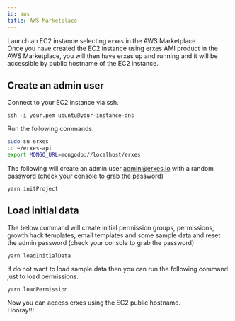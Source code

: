 ```yaml
---
id: aws
title: AWS Marketplace
---
```


Launch an EC2 instance selecting `erxes` in the AWS Marketplace.  
Once you have created the EC2 instance using erxes AMI product in the AWS Marketplace, you will then have erxes up and running and it will be accessible by public hostname of the EC2 instance.

## Create an admin user

Connect to your EC2 instance via ssh.

`ssh -i your.pem ubuntu@your-instance-dns`

Run the following commands.

```sh
sudo su erxes
cd ~/erxes-api
export MONGO_URL=mongodb://localhost/erxes
```

The following will create an admin user admin@erxes.io with a random password (check your console to grab the password)

```
yarn initProject
```

## Load initial data

The below command will create initial permission groups, permissions, growth hack templates, email templates and some sample data and reset the admin password (check your console to grab the password)

```
yarn loadInitialData
```

If do not want to load sample data then you can run the following command just to load permissions.

```
yarn loadPermission
```

Now you can access erxes using the EC2 public hostname.  
Hooray!!!

